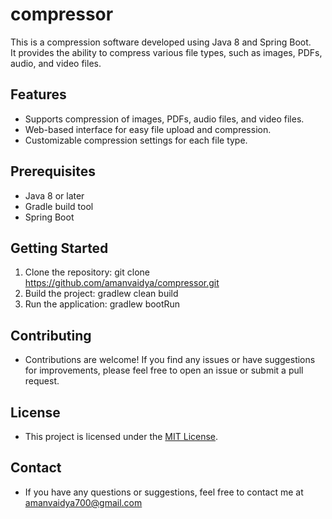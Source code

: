 # compressor
This is a compression software developed using Java 8 and Spring Boot.<br>
It provides the ability to compress various file types, such as images, PDFs, audio, and video files.

## Features
- Supports compression of images, PDFs, audio files, and video files.<br>
- Web-based interface for easy file upload and compression.<br>
- Customizable compression settings for each file type.<br>

## Prerequisites<br>
- Java 8 or later<br>
- Gradle build tool<br>
- Spring Boot

## Getting Started
1. Clone the repository: git clone https://github.com/amanvaidya/compressor.git
2. Build the project: gradlew clean build
3. Run the application: gradlew bootRun

## Contributing
- Contributions are welcome! If you find any issues or have suggestions for improvements, please feel free to open an issue or submit a pull request.

## License
- This project is licensed under the <a href="https://github.com/amanvaidya/compressor/blob/main/License">MIT License</a>.

## Contact
- If you have any questions or suggestions, feel free to contact me at amanvaidya700@gmail.com

